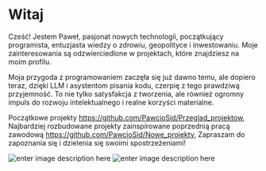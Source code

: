 # Witaj
Cześć! Jestem Paweł, pasjonat nowych technologii, początkujący programista, entuzjasta wiedzy o zdrowiu, geopolityce i inwestowaniu. Moje zainteresowania są odzwierciedlone w projektach, które znajdziesz na moim profilu.

Moja przygoda z programowaniem zaczęła się już dawno temu, ale dopiero teraz, dzięki LLM i asystentom pisania kodu, czerpię z tego prawdziwą przyjemność. To nie tylko satysfakcja z tworzenia, ale również ogromny impuls do rozwoju intelektualnego i realne korzyści materialne.

Początkowe projekty https://github.com/PawcioSid/Przeglad_projektow,
Najbardziej rozbudowane projekty zainspirowane poprzednią pracą zawodową https://github.com/PawcioSid/Nowe_projekty,
Zapraszam do zapoznania się i dzielenia się swoimi spostrzeżeniami!

![enter image description here](https://img.shields.io/badge/Git-F05032.svg?style=for-the-badge&logo=Git&logoColor=white) ![enter image description here](https://img.shields.io/badge/GitHub-181717.svg?style=for-the-badge&logo=GitHub&logoColor=white)


